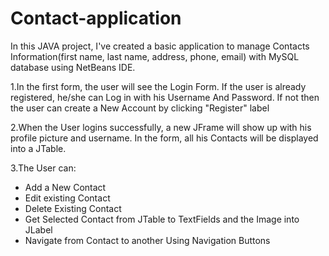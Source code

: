 # Contact-application
In this JAVA project, I've created a basic application to manage Contacts Information(first name, last name, address, phone, email) with MySQL database using NetBeans IDE.

1.In the first form, the user will see the Login Form. If the user is already registered, he/she can Log in with his Username And Password. If not then the user can create a New Account by clicking
"Register" label

2.When the User logins successfully, a new JFrame will show up with his profile picture and username. In the form, all his Contacts will be displayed into a JTable.

3.The User can:
- Add a New Contact
- Edit existing Contact
- Delete Existing Contact
- Get Selected Contact from JTable to TextFields and the Image into JLabel
- Navigate from Contact to another Using Navigation Buttons
